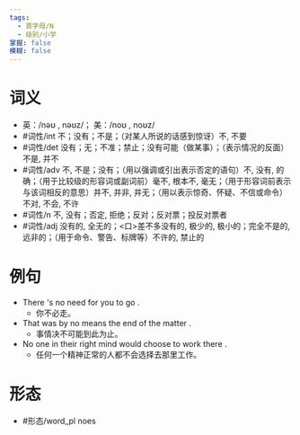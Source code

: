 ```yaml
---
tags:
  - 首字母/N
  - 级别/小学
掌握: false
模糊: false
---
```

# 词义
- 英：/nəʊ , nəʊz/； 美：/noʊ , noʊz/
- #词性/int  不；没有；不是；（对某人所说的话感到惊讶）不, 不要
- #词性/det  没有；无；不准；禁止；没有可能（做某事）；（表示情况的反面）不是, 并不
- #词性/adv  不, 不是；没有；（用以强调或引出表示否定的语句）不, 没有, 的确；（用于比较级的形容词或副词前）毫不, 根本不, 毫无；（用于形容词前表示与该词相反的意思）并不, 并非, 并无；（用以表示惊奇、怀疑、不信或命令）不对, 不会, 不许
- #词性/n  不, 没有；否定, 拒绝；反对；反对票；投反对票者
- #词性/adj  没有的, 全无的；<口>差不多没有的, 极少的, 极小的；完全不是的, 远非的；（用于命令、警告、标牌等）不许的, 禁止的
# 例句
- There 's no need for you to go .
	- 你不必走。
- That was by no means the end of the matter .
	- 事情决不可能到此为止。
- No one in their right mind would choose to work there .
	- 任何一个精神正常的人都不会选择去那里工作。
# 形态
- #形态/word_pl noes

